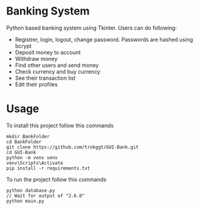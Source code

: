 
# Banking System

Python based banking system using Tkinter.
Users can do following:
- Registrer, login, logout, change password. Passwords are hashed using bcrypt
- Deposit money to account
- Withdraw money
- Find other users and send money
- Check currency and buy currency
- See their transaction list
- Edit their profiles

# Usage
To install this project follow this commands
```console
mkdir BankFolder
cd BankFolder
git clone https://github.com/trnkggt/GUI-Bank.git
cd GUI-Bank
python -m venv venv
venv\Scripts\Activate
pip install -r requirements.txt
```
To run the project follow this commands
```console
python database.py
// Wait for output of "2.6.0"
python main.py
```

  
   

